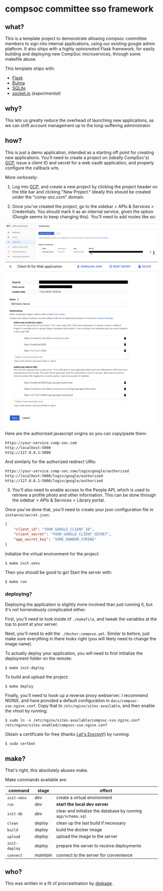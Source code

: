 # compsoc committee sso framework

## what?

This is a template project to demonstrate allowing compsoc committee members to sign into internal applications, using our existing google admin platform.
It also ships with a *highly opinionated* Flask framework, for easily building and deploying new CompSoc microservices, through some makefile abuse.

This template ships with:

 - [Flask](//palletsprojects.com/p/flask/)
 - [Bulma](//bulma.io)
 - [SQLite](https://www.sqlite.org/index.html)
 - [socket.io](//socket.io) *(experimental)*

## why?

This lets us greatly reduce the overhead of launching new applications, as we can shift account management up to the long-suffering administrator.

## how?

This is just a demo application, intended as a starting off point for creating new applications. You'll need to create a project on (ideally CompSoc's) [GCP](https://console.cloud.google.com/), issue a client ID and secret for a web oauth application, and properly configure the callback urls.

More verbosely:

1) Log into [GCP](https://console.cloud.google.com), and create a new project by clicking the project header on the title bar and clicking "New Project." Ideally this should be created under the "comp-soc.com" domain.

2) Once you've created the project, go to the sidebar > APIs & Services > Credentials. You should mark it as an internal service, given the option (Google seems to keep changing this). You'll need to add routes like so:

![credentials](/docs/credentials.png?raw=true)
![routes](/docs/routes.png?raw=true)

Here are the authorized javascript origins so you can copy/paste them:

```
https://your-service.comp-soc.com
http://localhost:5000
http://127.0.0.1:5000
```

And similarly for the authorized redirect URIs:

```
https://your-service.comp-soc.com/login/google/authorized
http://localhost:5000/login/google/authorized
http://127.0.0.1:5000/login/google/authorized
```

3) You'll also need to enable access to the People API, which is used to retrieve a profile photo and other information. This can be done through the sidebar > APIs & Services > Library portal.

Once you've done that, you'll need to create your json configuration file in `instance/secret.json`:

```json
{
    "client_id": "YOUR_GOOGLE_CLIENT_ID",
    "client_secret": "YOUR_GOOGLE_CLIENT_SECRET",
    "app_secret_key": "SOME_RANDOM_STRING"
}
```

Initialize the virtual environment for the project:

```
$ make init-venv
```


Then you should be good to go! Start the server with:

```
$ make run
```

### deploying?

Deploying the application is slightly more involved than just running it, but it's not horrendously complicated either.

First, you'll need to look inside of `./makefile`, and tweak the variables at the top to point at your server.

Next, you'll need to edit the `./docker-compose.yml`. Similar to before, just make sure everything in there looks right (you will likely need to change the image name).

To actually deploy your application, you will need to first initialize the deployment folder on the remote:

```
$ make init-deploy
```

To build and upload the project:

```
$ make deploy
```

Finally, you'll need to hook up a reverse proxy webserver. I recommend NGINX, and have provided a default configuration in `docs/compsoc-sso.nginx.conf`.
Copy that to `/etc/nginx/sites-available`, and then enable the vhost by running:

```
$ sudo ln -s /etc/nginx/sites-available/compsoc-sso.nginx.conf /etc/nginx/sites-enabled/compsoc-sso.nginx.conf
```

Obtain a certificate for free (thanks [Let's Encrpyt](//letsencrypt.org)!) by running:

```
$ sudo certbot
```

## make?

That's right, this absolutely abuses make.

Make commands available are:

command | stage | effect
---|---|---
`init-venv` | *dev* | create a virtual environment
`run` | *dev* | __start the local dev server__
`init-db` | *dev* | clear and initialize the database by running `app/schema.sql`
`clean` | *deploy* | clean up the last build if necessary
`build` | *deploy* | build the docker image
`upload` | *deploy* | upload the image to the server
`init-deploy` | *deploy* | prepare the server to receive deployments
`connect` | *maintain* | connect to the server for convenience

## who?

This was written in a fit of procrastination by [@pkage](//kage.dev).
